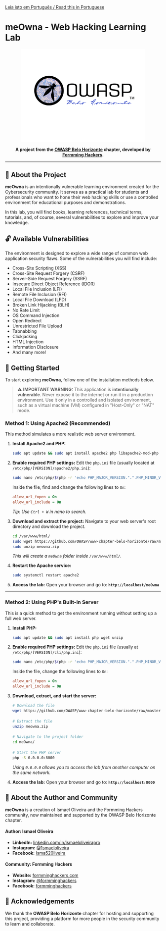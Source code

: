 [Leia isto em Português / Read this in Portuguese](README.pt-BR.md)

# meOwna - Web Hacking Learning Lab

<p align="center">
  <img src="https://raw.githubusercontent.com/OWASP/www-chapter-belo-horizonte/master/assets/images/owasp-bh-full-black.png" alt="OWASP Belo Horizonte Logo" width="400"/>
</p>

<p align="center">
  <strong>A project from the <a href="https://owasp.org/www-chapter-belo-horizonte/">OWASP Belo Horizonte</a> chapter, developed by <a href="https://formminghackers.com/">Formming Hackers</a>.</strong>
</p>

---

## 🎯 About the Project

**meOwna** is an intentionally vulnerable learning environment created for the Cybersecurity community. It serves as a practical lab for students and professionals who want to hone their web hacking skills or use a controlled environment for educational purposes and demonstrations.

In this lab, you will find books, learning references, technical terms, tutorials, and, of course, several vulnerabilities to explore and improve your knowledge.

## 🔓 Available Vulnerabilities

The environment is designed to explore a wide range of common web application security flaws. Some of the vulnerabilities you will find include:

* Cross-Site Scripting (XSS)
* Cross-Site Request Forgery (CSRF)
* Server-Side Request Forgery (SSRF)
* Insecure Direct Object Reference (IDOR)
* Local File Inclusion (LFI)
* Remote File Inclusion (RFI)
* Local File Download (LFD)
* Broken Link Hijacking (BLH)
* No Rate Limit
* OS Command Injection
* Open Redirect
* Unrestricted File Upload
* Tabnabbing
* Clickjacking
* HTML Injection
* Information Disclosure
* And many more!

## 🚀 Getting Started

To start exploring **meOwna**, follow one of the installation methods below.

> ⚠️ **IMPORTANT WARNING:** This application is **intentionally vulnerable**. Never expose it to the internet or run it in a production environment. Use it only in a controlled and isolated environment, such as a virtual machine (VM) configured in "Host-Only" or "NAT" mode.

### Method 1: Using Apache2 (Recommended)

This method simulates a more realistic web server environment.

1.  **Install Apache2 and PHP:**
    ```bash
    sudo apt update && sudo apt install apache2 php libapache2-mod-php
    ```

2.  **Enable required PHP settings:**
    Edit the `php.ini` file (usually located at `/etc/php/[VERSION]/apache2/php.ini`):
    ```bash
    sudo nano /etc/php/$(php -r 'echo PHP_MAJOR_VERSION.".".PHP_MINOR_VERSION;')/apache2/php.ini
    ```
    Inside the file, find and change the following lines to `On`:
    ```ini
    allow_url_fopen = On
    allow_url_include = On
    ```
    *Tip: Use `Ctrl + W` in nano to search.*

3.  **Download and extract the project:**
    Navigate to your web server's root directory and download the project.
    ```bash
    cd /var/www/html/
    sudo wget https://github.com/OWASP/www-chapter-belo-horizonte/raw/master/meOwna/meowna.zip
    sudo unzip meowna.zip
    ```
    *This will create a `meOwna` folder inside `/var/www/html/`.*

4.  **Restart the Apache service:**
    ```bash
    sudo systemctl restart apache2
    ```

5.  **Access the lab:**
    Open your browser and go to: **`http://localhost/meOwna`**

---

### Method 2: Using PHP's Built-in Server

This is a quick method to get the environment running without setting up a full web server.

1.  **Install PHP:**
    ```bash
    sudo apt update && sudo apt install php wget unzip
    ```

2.  **Enable required PHP settings:**
    Edit the `php.ini` file (usually at `/etc/php/[VERSION]/cli/php.ini`):
    ```bash
    sudo nano /etc/php/$(php -r 'echo PHP_MAJOR_VERSION.".".PHP_MINOR_VERSION;')/cli/php.ini
    ```
    Inside the file, change the following lines to `On`:
    ```ini
    allow_url_fopen = On
    allow_url_include = On
    ```

3.  **Download, extract, and start the server:**
    ```bash
    # Download the file
    wget https://github.com/OWASP/www-chapter-belo-horizonte/raw/master/meOwna/meowna.zip

    # Extract the file
    unzip meowna.zip

    # Navigate to the project folder
    cd meOwna/

    # Start the PHP server
    php -S 0.0.0.0:8000
    ```
    *Using `0.0.0.0` allows you to access the lab from another computer on the same network.*

4.  **Access the lab:**
    Open your browser and go to: **`http://localhost:8000`**

## 👤 About the Author and Community

**meOwna** is a creation of Ismael Oliveira and the Formming Hackers community, now maintained and supported by the OWASP Belo Horizonte chapter.

#### **Author: Ismael Oliveira**
* **LinkedIn:** [linkedin.com/in/ismaeloliveirapro](https://www.linkedin.com/in/ismaeloliveirapro/)
* **Instagram:** [@1smaeloliveira](https://www.instagram.com/1smaeloliveira/)
* **Facebook:** [Isma520liveira](https://www.facebook.com/Isma520liveira/)

#### **Community: Formming Hackers**
* **Website:** [formminghackers.com](https://formminghackers.com)
* **Instagram:** [@formminghackers](https://www.instagram.com/formminghackers/)
* **Facebook:** [formminghackers](https://www.facebook.com/formminghackers)

## 🙏 Acknowledgements

We thank the **OWASP Belo Horizonte** chapter for hosting and supporting this project, providing a platform for more people in the security community to learn and collaborate.
